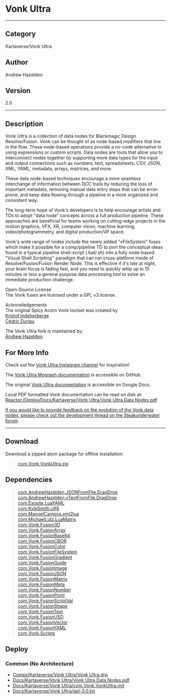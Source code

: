 # Vonk Ultra
___

## Category
Kartaverse/Vonk Ultra

## Author
Andrew Hazelden

## Version
2.0

___

## Description
<p>Vonk Ultra is a collection of data nodes for Blackmagic Design Resolve/Fusion. Vonk can be thought of as node-based modifiers that live in the flow. These node-based operations provide a no-code alternative to using expressions or custom scripts. Data nodes are tools that allow you to interconnect nodes together by supporting more data types for the input and output connections such as numbers, text, spreadsheets, CSV, JSON, XML, YAML, metadata, arrays, matrices, and more.</p>

<p>These data node-based techniques encourage a more seamless interchange of information between DCC tools by reducing the loss of important metadata, removing manual data entry steps that can be error-prone, and keep data flowing through a pipeline in a more organized and consistent way.</p>

<p>The long-term hope of Vonk's developers is to help encourage artists and TDs to adopt "data node" concepts across a full production pipeline. These approaches are beneficial for teams working on cutting-edge projects in the motion graphics, VFX, XR, computer vision, machine learning, video/photogrammetry, and digital production/VP space.</p>

<p>Vonk's wide range of nodes include the newly added "vFileSystem" fuses which make it possible for a comp/pipeline TD to port the conceptual ideas found in a typical pipeline shell-script (.bat/.sh) into a fully node-based "Visual Shell Scripting'' paradigm that can run cross-platform inside of Resolve/Fusion/Fusion Render Node. This is effective if it's late at night, your brain focus is fading fast, and you need to quickly whip up in 15 minutes or less a general purpose data processing tool to solve an immediate production challenge.</p>

<p>Open-Source License<br>
The Vonk fuses are licensed under a GPL v3 license.</p>

<p>Acknowledgements<br>
The original Spicy Acorn Vonk toolset was created by<br>
<a href="mailto:xmnr0x23@gmail.com">Kristof Indeherberge</a><br>
<a href="mailto:duriau.cedric@live.be">Cédric Duriau</a></p>

<p>The Vonk Ultra fork is maintained by:<br>
<a href="mailto:andrew@andrewhazelden.com">Andrew Hazelden</a></p>

<h2>For More Info</h2>
<p>Check out the <a href="https://www.instagram.com/vonkultra/">Vonk Ultra Instagram channel</a> for inspiration!</p>

<p>The <a href="https://kartaverse.github.io/VonkUltra/">Vonk Ultra Mograph documentation</a> is accessible on GitHub.</p>

The original <a href="https://docs.google.com/document/d/1U9WfdHlE1AZHdU6_ZQCB1I2nSa5I7TyHG2vKMi2I7v8/edit?usp=sharing">Vonk Ultra documentation</a> is accessible on Google Docs.</p>

<p>Local PDF formatted Vonk documentation can be read on disk at:<br>
<a href="file://Reactor:/Deploy/Docs/Kartaverse/Vonk Ultra/Vonk Ultra Data Nodes.pdf">Reactor:/Deploy/Docs/Kartaverse/Vonk Ultra/Vonk Ultra Data Nodes.pdf</p>

<p>If you would like to provide feedback on the evolution of the Vonk data nodes, please check out the <a href="https://www.steakunderwater.com/wesuckless/viewtopic.php?p=41165#p41165">development thread on the Steakunderwater forum</a>.</p>

___

## Download

Download a zipped atom package for offline installation:
> [com.Vonk.VonkUltra.zip](https://gitlab.com/WeSuckLess/Reactor/-/archive/master/Reactor-master.zip?path=Atoms/com.Vonk.VonkUltra)  

## Dependencies

> [com.AndrewHazelden.JSONFromFile.DragDrop](com.AndrewHazelden.JSONFromFile.DragDrop.md)  
> [com.AndrewHazelden.vTextFromFile.DragDrop](com.AndrewHazelden.vTextFromFile.DragDrop.md)  
> [com.Exosite.LuaYAML](com.Exosite.LuaYAML.md)  
> [com.KyleSmith.utf8](com.KyleSmith.utf8.md)  
> [com.ManoelCampos.xml2lua](com.ManoelCampos.xml2lua.md)  
> [com.MichaelLutz.LuaMatrix](com.MichaelLutz.LuaMatrix.md)  
> [com.Vonk.Fusion3D](com.Vonk.Fusion3D.md)  
> [com.Vonk.FusionArray](com.Vonk.FusionArray.md)  
> [com.Vonk.FusionBase64](com.Vonk.FusionBase64.md)  
> [com.Vonk.FusionCBOR](com.Vonk.FusionCBOR.md)  
> [com.Vonk.FusionColor](com.Vonk.FusionColor.md)  
> [com.Vonk.FusionFileSystem](com.Vonk.FusionFileSystem.md)  
> [com.Vonk.FusionGradient](com.Vonk.FusionGradient.md)  
> [com.Vonk.FusionGuide](com.Vonk.FusionGuide.md)  
> [com.Vonk.FusionImage](com.Vonk.FusionImage.md)  
> [com.Vonk.FusionJSON](com.Vonk.FusionJSON.md)  
> [com.Vonk.FusionMatrix](com.Vonk.FusionMatrix.md)  
> [com.Vonk.FusionMeta](com.Vonk.FusionMeta.md)  
> [com.Vonk.FusionNumber](com.Vonk.FusionNumber.md)  
> [com.Vonk.FusionPoint](com.Vonk.FusionPoint.md)  
> [com.Vonk.FusionScriptVal](com.Vonk.FusionScriptVal.md)  
> [com.Vonk.FusionShape](com.Vonk.FusionShape.md)  
> [com.Vonk.FusionText](com.Vonk.FusionText.md)  
> [com.Vonk.FusionUSD](com.Vonk.FusionUSD.md)  
> [com.Vonk.FusionVector](com.Vonk.FusionVector.md)  
> [com.Vonk.FusionYAML](com.Vonk.FusionYAML.md)  
> [com.Vonk.Scripts](com.Vonk.Scripts.md)  
## Deploy

### Common (No Architecture)

<ul>
<li><a href="https://gitlab.com/WeSuckLess/Reactor/-/blob/master/Atoms/com.Vonk.VonkUltra/Comps/Kartaverse/Vonk Ultra/Vonk Ultra.drp?ref_type=heads">Comps/Kartaverse/Vonk Ultra/Vonk Ultra.drp</a></li>
<li><a href="https://gitlab.com/WeSuckLess/Reactor/-/blob/master/Atoms/com.Vonk.VonkUltra/Docs/Kartaverse/Vonk Ultra/Vonk Ultra Data Nodes.pdf?ref_type=heads">Docs/Kartaverse/Vonk Ultra/Vonk Ultra Data Nodes.pdf</a></li>
<li><a href="https://gitlab.com/WeSuckLess/Reactor/-/blob/master/Atoms/com.Vonk.VonkUltra/Docs/Kartaverse/Vonk Ultra/com.Vonk.VonkUltra.md?ref_type=heads">Docs/Kartaverse/Vonk Ultra/com.Vonk.VonkUltra.md</a></li>
<li><a href="https://gitlab.com/WeSuckLess/Reactor/-/blob/master/Atoms/com.Vonk.VonkUltra/Docs/Kartaverse/Vonk Ultra/gpl-3.0.txt?ref_type=heads">Docs/Kartaverse/Vonk Ultra/gpl-3.0.txt</a></li>
</ul>
